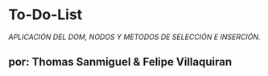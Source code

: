 # To-Do-List

*APLICACIÓN DEL DOM, NODOS Y METODOS DE SELECCIÓN E INSERCIÓN.*

## por: Thomas Sanmiguel & Felipe Villaquiran
